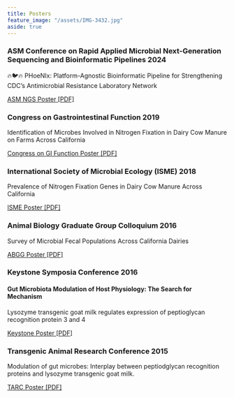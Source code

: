 ```yaml
---
title: Posters
feature_image: "/assets/IMG-3432.jpg"
aside: true
---
```


### ASM Conference on Rapid Applied Microbial Next-Generation Sequencing and Bioinformatic Pipelines 2024

🔥🐦🔥 PHoeNIx: Platform-Agnostic Bioinformatic Pipeline for Strengthening CDC’s Antimicrobial Resistance Laboratory Network
 
[ASM NGS Poster [PDF]](http://jvhagey.github.io/files/ASM_NGS_2024.pdf)

### Congress on Gastrointestinal Function 2019

Identification of Microbes Involved in Nitrogen Fixation in Dairy Cow Manure on Farms Across California

[Congress on GI Function Poster [PDF]](http://jvhagey.github.io/files/Jill_Hagey_2019_A.pdf)

### International Society of Microbial Ecology (ISME) 2018

Prevalence of Nitrogen Fixation Genes in Dairy Cow Manure Across California   

[ISME Poster [PDF]](http://jvhagey.github.io/files/Dairy_Metagenome_v3_Final.pdf)

### Animal Biology Graduate Group Colloquium 2016  

Survey of Microbial Fecal Populations Across California Dairies  

[ABGG Poster [PDF]](http://jvhagey.github.io/files/Dairy_Microbiome_v2.pdf)  

### Keystone Symposia Conference 2016  
#### Gut Microbiota Modulation of Host Physiology: The Search for Mechanism  

Lysozyme transgenic goat milk regulates expression of peptioglycan recognition protein 3 and 4  

[Keystone Poster [PDF]](http://jvhagey.github.io/files/Keystone%20_PGLYRP_poster_final.pdf)  

### Transgenic Animal Research Conference 2015  

Modulation of gut microbes: Interplay between peptiodglycan recognition proteins and lysozyme transgenic goat milk.

[TARC Poster [PDF]](http://jvhagey.github.io/files/TARC_PGLYRP_poster_for_print.pdf)  
